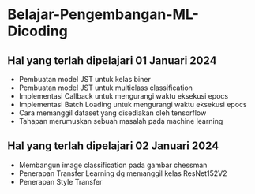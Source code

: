 # Belajar-Pengembangan-ML-Dicoding
## Hal yang terlah dipelajari 01 Januari 2024
- Pembuatan model JST untuk kelas biner
- Pembuatan model JST untuk multiclass classification
- Implementasi Callback untuk mengurangi waktu eksekusi epocs
- Implementasi Batch Loading untuk mengurangi waktu eksekusi epocs
- Cara memanggil dataset yang disediakan oleh tensorflow
- Tahapan merumuskan sebuah masalah pada machine learning

## Hal yang terlah dipelajari 02 Januari 2024
- Membangun image classification pada gambar chessman
- Penerapan Transfer Learning dg memanggil kelas ResNet152V2
- Penerapan Style Transfer
